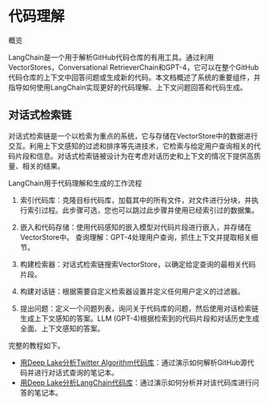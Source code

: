 # 代码理解


概览


LangChain是一个用于解析GitHub代码仓库的有用工具。通过利用VectorStores，Conversational RetrieverChain和GPT-4，它可以在整个GitHub代码仓库的上下文中回答问题或生成新的代码。本文档概述了系统的重要组件，并指导如何使用LangChain实现更好的代码理解、上下文问题回答和代码生成。


## 对话式检索链


对话式检索链是一个以检索为重点的系统，它与存储在VectorStore中的数据进行交互。利用上下文感知的过滤和排序等先进技术，它检索与给定用户查询相关的代码片段和信息。对话式检索链被设计为在考虑对话历史和上下文的情况下提供高质量、相关的结果。


LangChain用于代码理解和生成的工作流程


1. 索引代码库：克隆目标代码库，加载其中的所有文件，对文件进行分块，并执行索引过程。此步骤可选，您也可以跳过此步骤并使用已经索引过的数据集。


2. 嵌入和代码存储：使用代码感知的嵌入模型对代码片段进行嵌入，并存储在VectorStore中。
查询理解：GPT-4处理用户查询，抓住上下文并提取相关细节。


3. 构建检索器：对话式检索链搜索VectorStore，以确定给定查询的最相关代码片段。


4. 构建对话链：根据需要自定义检索器设置并定义任何用户定义的过滤器。


5. 提出问题：定义一个问题列表，询问关于代码库的问题，然后使用对话检索链生成上下文感知的答案。LLM (GPT-4)根据检索到的代码片段和对话历史生成全面、上下文感知的答案。


完整的教程如下。
- [用Deep Lake分析Twitter Algorithm代码库](code/twitter-the-algorithm-analysis-deeplake.ipynb)：通过演示如何解析GitHub源代码并进行对话式查询的笔记本。
- [用Deep Lake分析LangChain代码库](code/code-analysis-deeplake.ipynb)：通过演示如何分析并对该代码库进行问答的笔记本。

